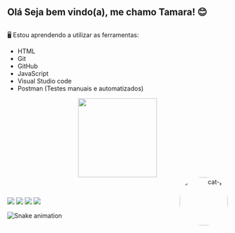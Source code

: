 ## Olá Seja bem vindo(a), me chamo Tamara! 😊 <h2>
🖥️ Estou aprendendo a utilizar as ferramentas: 
  * HTML 
  * Git
  * GitHub
  * JavaScript
  * Visual Studio code
  * Postman (Testes manuais e automatizados)
 
<div align="center">
  <a href="https://github.com/tamara1908">
  <img height="180em" src="https://github-readme-stats.vercel.app/api?username=tamara1908&show_icons=true&theme=dracula&include_all_commits=true&count_private=true"/>
</div>

<div align="right"> 
  <img align="right" alt="cat-pc" height="110" style="border-radius:50px;" src="https://user-images.githubusercontent.com/102266911/182709645-baa008ba-f454-4dbc-8e46-743041a37d9b.gif">  
 <div>
   
 <br>  


##
 
<div align="left">
  <a href="https://www.instagram.com/tamaragleicee/" target="_blank"><img src="https://img.shields.io/badge/-Instagram-%23E4405F?style=for-the-badge&logo=instagram&logoColor=white" target="_blank"></a>
  <a href = "mailto:tamaragleicee56@gmail.com"><img src="https://img.shields.io/badge/-Gmail-%23333?style=for-the-badge&logo=gmail&logoColor=white" target="_blank"></a>
  <a href="https://www.linkedin.com/in/tamara-gleice-b805a5183/" target="_blank"><img src="https://img.shields.io/badge/-LinkedIn-%230077B5?style=for-the-badge&logo=linkedin&logoColor=white" target="_blank"></a> 
 <a href="https://codepen.io/tamara1908" target="blank"><img src="https://img.shields.io/badge/Codepen-000000?style=for-the-badge&logo=codepen&logoColor=white" target="_blank"></a>
   
   
   ![Snake animation](https://github.com/tamara1908/tamara1908/blob/output/github-contribution-grid-snake.svg)
 
</div>
